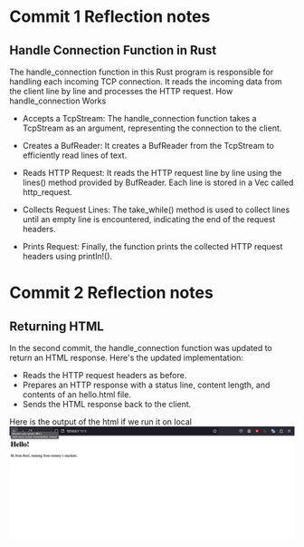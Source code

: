 # Commit 1 Reflection notes
## Handle Connection Function in Rust

The handle_connection function in this Rust program is responsible for handling each incoming TCP connection. It reads the incoming data from the client line by line and processes the HTTP request.
How handle_connection Works

- Accepts a TcpStream: The handle_connection function takes a TcpStream as an argument, representing the connection to the client.

- Creates a BufReader: It creates a BufReader from the TcpStream to efficiently read lines of text.

- Reads HTTP Request: It reads the HTTP request line by line using the lines() method provided by BufReader. Each line is stored in a Vec<String> called http_request.

- Collects Request Lines: The take_while() method is used to collect lines until an empty line is encountered, indicating the end of the request headers.

- Prints Request: Finally, the function prints the collected HTTP request headers using println!().

# Commit 2 Reflection notes

## Returning HTML
In the second commit, the handle_connection function was updated to return an HTML response. Here's the updated implementation:

- Reads the HTTP request headers as before.
- Prepares an HTTP response with a status line, content length, and contents of an hello.html file.
- Sends the HTML response back to the client.

Here is the output of the html if we run it on local
![Commit 2 screen capture](/assets/images/commit2.png)
